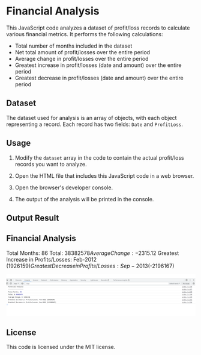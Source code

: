 # Financial Analysis

This JavaScript code analyzes a dataset of profit/loss records to calculate various financial metrics. It performs the following calculations:

- Total number of months included in the dataset
- Net total amount of profit/losses over the entire period
- Average change in profit/losses over the entire period
- Greatest increase in profit/losses (date and amount) over the entire period
- Greatest decrease in profit/losses (date and amount) over the entire period

## Dataset

The dataset used for analysis is an array of objects, with each object representing a record. Each record has two fields: `Date` and `ProfitLoss`.

## Usage

1. Modify the `dataset` array in the code to contain the actual profit/loss records you want to analyze.

2. Open the HTML file that includes this JavaScript code in a web browser.

3. Open the browser's developer console.

4. The output of the analysis will be printed in the console.

## Output Result

## Financial Analysis

Total Months: 86
Total: $38382578
Average Change: -$2315.12
Greatest Increase in Profits/Losses: Feb-2012 ($1926159)
Greatest Decrease in Profits/Losses: Sep-2013 ($-2196167)

![Screenshot](./images/Screenshot%202023-07-18%20051531.png)

## License

This code is licensed under the MIT license.
